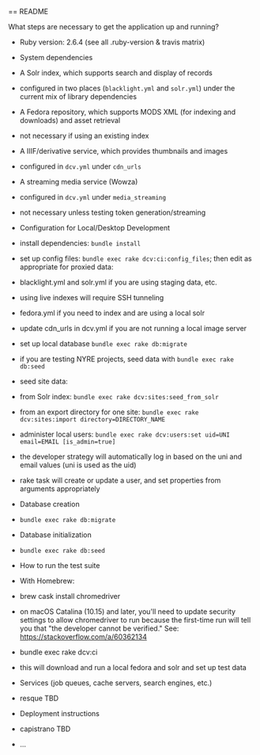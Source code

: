 == README

What steps are necessary to get the
application up and running?

* Ruby version: 2.6.4 (see all .ruby-version & travis matrix)

* System dependencies
 * A Solr index, which supports search and display of records
  * configured in two places (`blacklight.yml` and `solr.yml`) under the current mix of library dependencies
 * A Fedora repository, which supports MODS XML (for indexing and downloads) and asset retrieval
  * not necessary if using an existing index
 * A IIIF/derivative service, which provides thumbnails and images
  * configured in `dcv.yml` under `cdn_urls`
 * A streaming media service (Wowza)
  * configured in `dcv.yml` under `media_streaming`
  * not necessary unless testing token generation/streaming

* Configuration for Local/Desktop Development
 * install dependencies: `bundle install`
 * set up config files: `bundle exec rake dcv:ci:config_files`; then edit as appropriate for proxied data:
  * blacklight.yml and solr.yml if you are using staging data, etc.
   * using live indexes will require SSH tunneling
  * fedora.yml if you need to index and are using a local solr
  * update cdn_urls in dcv.yml if you are not running a local image server
 * set up local database `bundle exec rake db:migrate`
  * if you are testing NYRE projects, seed data with `bundle exec rake db:seed`
 * seed site data:
  * from Solr index: `bundle exec rake dcv:sites:seed_from_solr`
  * from an export directory for one site: `bundle exec rake dcv:sites:import directory=DIRECTORY_NAME`
 * administer local users: `bundle exec rake dcv:users:set uid=UNI email=EMAIL [is_admin=true]`
  * the developer strategy will automatically log in based on the uni and email values (uni is used as the uid)
  * rake task will create or update a user, and set properties from arguments appropriately


* Database creation
 * `bundle exec rake db:migrate`

* Database initialization
 * `bundle exec rake db:seed`

* How to run the test suite
 * With Homebrew:
  * brew cask install chromedriver
  * on macOS Catalina (10.15) and later, you'll need to update security settings to allow chromedriver to run because the first-time run will tell you that "the developer cannot be verified." See: https://stackoverflow.com/a/60362134
 * bundle exec rake dcv:ci
  * this will download and run a local fedora and solr and set up test data

* Services (job queues, cache servers, search engines, etc.)
 * resque TBD

* Deployment instructions
 * capistrano TBD

* ...

